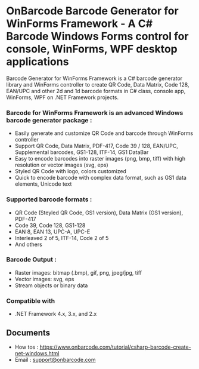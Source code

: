 # OnBarcode Barcode Generator for WinForms Framework - A C# Barcode Windows Forms control for console, WinForms, WPF desktop applications

Barcode Generator for WinForms Framework is a C# barcode generator library and WinForms controller to create QR Code, Data Matrix, Code 128, EAN/UPC and other 2d and 1d barcode formats in C# class, console app, WinForms, WPF on .NET Framework projects.


### Barcode for WinForms Framework is an advanced Windows barcode generator package : 
- Easily generate and customize QR Code and barcode through WinForms controller
- Support QR Code, Data Matrix, PDF-417, Code 39 / 128, EAN/UPC, Supplemental barcodes, GS1-128, ITF-14, GS1 DataBar
- Easy to encode barcodes into raster images (png, bmp, tiff) with high resolution or vector images (svg, eps)
- Styled QR Code with logo, colors customized
- Quick to encode barcode with complex data format, such as GS1 data elements, Unicode text

### Supported barcode formats :
* QR Code (Steyled QR Code, GS1 version), Data Matrix (GS1 version), PDF-417
* Code 39, Code 128, GS1-128
* EAN 8, EAN 13, UPC-A, UPC-E
* Interleaved 2 of 5, ITF-14, Code 2 of 5
* And others

### Barcode Output : 
* Raster images: bitmap (.bmp), gif, png, jpeg/jpg, tiff
* Vector images: svg, eps
* Stream objects or binary data

### Compatible with
- .NET Framework 4.x, 3.x, and 2.x


## Documents

- How tos : https://www.onbarcode.com/tutorial/csharp-barcode-create-net-windows.html
- Email : support@onbarcode.com




